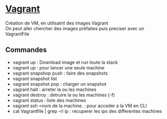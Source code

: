 # [Vagrant](https://www.vagrantup.com/)

Création de VM, en utilisatnt des images Vagrant  
On peut aller chercher des images préfaites puis preciser avec un VagrantFile

## Commandes

- vagrant up : Download image et run toute la stack
- vagrant up <nom de la Vm> : pour lancer une seule machine
- vagrant snapshop push : faire des snapshots
- vagrant snapshot list
- vagrant snapshot pop : charger un snapshot
- vagrant halt : arreter la ou les machines
- vagrant destroy : detruire la ou les machines (-f)
- vagrant status : liste des machines
- vagrant ssh <nom de la machine. : pour acceder a la VM en CLI
- cat Vagrantfile | grep -ri ip : recuperer les ips des differentes machines

